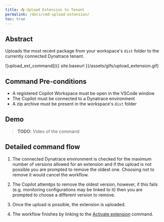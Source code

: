 ```yaml
---
title: 📤 Upload Extension to Tenant
permalink: /docs/cmd-upload-extension/
toc: true
---
```


## Abstract

Uploads the most recent package from your workspace's `dist` folder to the currently connected
Dynatrace tenant.

![upload_ext_command]({{ site.baseurl }}/assets/gifs/upload_extension.gif)

## Command Pre-conditions

- A registered Copilot Workspace must be open in the VSCode window
- The Copilot must be connected to a Dynatrace environment
- A zip archive must be present in the workspace's `dist` folder

## Demo

> **TODO:** Video of the command

## Detailed command flow

1. The connected Dynatrace environment is checked for the maximum number of versions allowed
   for an extension and if the upload is not possible you are prompted to remove the oldest
   one. Choosing not to remove it would cancel the workflow.

2. The Copilot attemtps to remove the oldest version, however, if this fails (e.g. monitoring
   configurations may be linked to it) then you are prompted to choose a different version 
   to remove.

3. Once the upload is possible, the extension is uploaded.
   
4. The workflow finishes by linking to the
   [Activate extension](/dynatrace-extensions-copilot/docs/cmd-activate-extension/) command.
